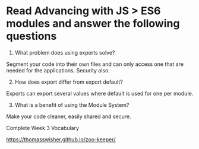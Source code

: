 # Read Advancing with JS > ES6 modules and answer the following questions

1. What problem does using exports solve? 

Segment your code into their own files and can only access one that are needed for the applications. Security also.



2. How does export differ from export default?

Exports can export several values where default is used for one per module.

3. What is a benefit of using the Module System?

Make your code cleaner, easily shared and secure.

Complete Week 3 Vocabulary

https://thomasswisher.github.io/zoo-keeper/ 